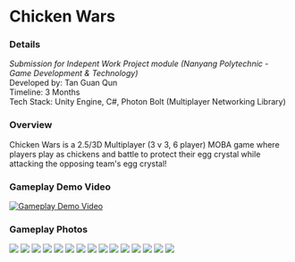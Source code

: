 # Chicken Wars
### Details
_Submission for Indepent Work Project module (Nanyang Polytechnic - Game Development & Technology)_    
Developed by: Tan Guan Qun    
Timeline: 3 Months    
Tech Stack: Unity Engine, C#, Photon Bolt (Multiplayer Networking Library)    
### Overview
Chicken Wars is a 2.5/3D Multiplayer (3 v 3, 6 player) MOBA game where players play as chickens and battle to protect their egg crystal while attacking the opposing team's egg crystal!

### Gameplay Demo Video
[![Gameplay Demo Video](https://img.youtube.com/vi/sqO7yeaxA1w/0.jpg)](https://www.youtube.com/watch?v=sqO7yeaxA1w)

### Gameplay Photos
![](./Images/spawmnshop.png)
![](./Images/people.png)
![](./Images/run.png)
![](./Images/pushhh.png)
![](./Images/attack.png)
![](./Images/death.png)
![](./Images/teaminventory.png)
![](./Images/turret.png)
![](./Images/killlog.png)
![](./Images/craftscreen.png)
![](./Images/chaos.png)
![](./Images/Lobby.png)
![](./Images/TeamBase.png)
![](./Images/Shop.png)
![](./Images/MinimapLayout.png)
